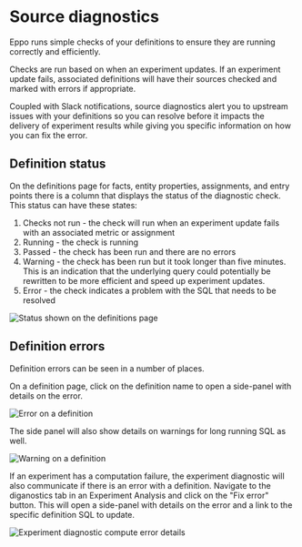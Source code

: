 # Source diagnostics

Eppo runs simple checks of your definitions to ensure they are running correctly and efficiently. 

Checks are run based on when an experiment updates. If an experiment update fails, associated definitions will have their sources checked and marked with errors if appropriate.

Coupled with Slack notifications, source diagnostics alert you to upstream issues with your definitions so you can resolve before it impacts the delivery of experiment results while giving you specific information on how you can fix the error.

## Definition status
On the definitions page for facts, entity properties, assignments, and entry points there is a column that displays the status of the diagnostic check. This status can have these states:
1. Checks not run - the check will run when an experiment update fails with an associated metric or assignment
2. Running - the check is running
3. Passed - the check has been run and there are no errors
4. Warning - the check has been run but it took longer than five minutes. This is an indication that the underlying query could potentially be rewritten to be more efficient and speed up experiment updates.
5. Error - the check indicates a problem with the SQL that needs to be resolved

![Status shown on the definitions page](/img/data-management/definition-status.png)

## Definition errors
Definition errors can be seen in a number of places.

On a definition page, click on the definition name to open a side-panel with details on the error.

![Error on a definition](/img/data-management/definition-error.png)

The side panel will also show details on warnings for long running SQL as well.

![Warning on a definition](/img/data-management/definition-warning.png)

If an experiment has a computation failure, the experiment diagnostic will also communicate if there is an error with a definition. Navigate to the diganostics tab in an Experiment Analysis and click on the "Fix error" button. This will open a side-panel with details on the error and a link to the specific definition SQL to update.

![Experiment diagnostic compute error details](/img/data-management/compute-error-diagnostic.png)